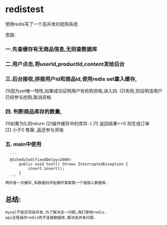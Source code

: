 # redistest

使用redis写了一个高并发的抢购系统

思路:
### 一.先查缓存有无商品信息,无则查数据库
### 二.用户点击,将userId,productId,content发给后台
### 三.后台接收,拼接用户id和商品id,使用redis set塞入缓存,
  (1)因为set唯一特性,如果成功证明用户有抢购资格,进入四.
  (2)失败,则证明该用户已经参与抢购,取消资格.
### 四. 判断商品库存的数量,
  (1)如果为0,则return
  (2)操作缓存中的库存`-1`
      [1] 返回结果>=0 则生成订单  
      [2] 小于0 售罄 ,返还参与资格
### 五. main中使用
      ```
      @Scheduled(fixedDelay=2000)
          public void test() throws InterruptedException {
              insert.insert();
          }
      ```
    两秒查一次缓存,有数据则开始循环拿取第一个值插入数据库.

## 总结:
    mysql不能实现高并发,为了解决这一问题,我们使用redis.
    api全程操作redis而不连接数据库,解决高并发问题.
